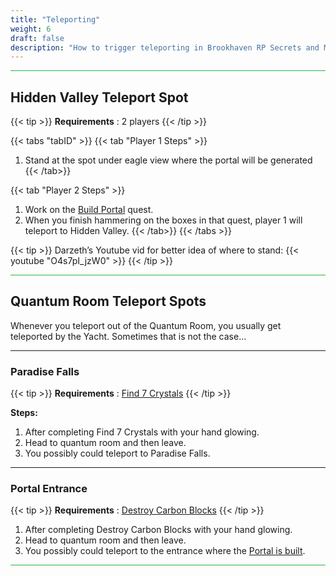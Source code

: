 ```yaml
---
title: "Teleporting"
weight: 6
draft: false
description: "How to trigger teleporting in Brookhaven RP Secrets and Mysteries"
---
```



<hr style="background-color: #28b44c" size=8>

## Hidden Valley Teleport Spot
{{< tip >}}
**Requirements** : 2 players
{{< /tip >}}


{{< tabs "tabID" >}}
{{< tab "Player 1 Steps" >}}

1. Stand at the spot under eagle view where the portal will be generated
{{< /tab>}}

{{< tab "Player 2 Steps" >}}

1. Work on the [Build Portal](/lore/quests/#build-portal) quest.
1. When you finish hammering on the boxes in that quest, player 1 will teleport to Hidden Valley.
{{< /tab>}}
{{< /tabs >}}

{{< tip >}}
Darzeth’s Youtube vid for better idea of where to stand:
{{< youtube "O4s7pI_jzW0" >}}
{{< /tip >}}

<hr style="background-color: #28b44c" size=8>

## Quantum Room Teleport Spots
Whenever you teleport out of the Quantum Room, you usually get teleported by the Yacht. Sometimes that is not the case...

---

### Paradise Falls

{{< tip >}}
**Requirements** : [Find 7 Crystals](/lore/quests/#find-7-crystals)
{{< /tip >}}

**Steps:**
1. After completing Find 7 Crystals with your hand glowing.
1. Head to quantum room and then leave.
1. You possibly could teleport to Paradise Falls.

---

### Portal Entrance

{{< tip >}}
**Requirements** : [Destroy Carbon Blocks](/lore/quests/#destroy-carbon-blocks)
{{< /tip >}}

1. After completing Destroy Carbon Blocks with your hand glowing.
1. Head to quantum room and then leave.
1. You possibly could teleport to the entrance where the [Portal is built](/lore/quests/#build-portal).

<hr style="background-color: #28b44c" size=8>